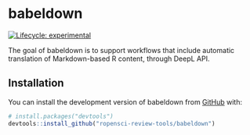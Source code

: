 
<!-- README.md is generated from README.Rmd. Please edit that file -->

# babeldown

<!-- badges: start -->

[![Lifecycle:
experimental](https://img.shields.io/badge/lifecycle-experimental-orange.svg)](https://lifecycle.r-lib.org/articles/stages.html#experimental)
<!-- badges: end -->

The goal of babeldown is to support workflows that include automatic
translation of Markdown-based R content, through DeepL API.

## Installation

You can install the development version of babeldown from
[GitHub](https://github.com/) with:

``` r
# install.packages("devtools")
devtools::install_github("ropensci-review-tools/babeldown")
```
